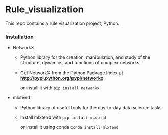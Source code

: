 # Rule_visualization 
This repo contains a rule visualization project, Python.

### Installation
* NetworkX

  * Python library for the creation, manipulation, and study of the structure, dynamics, and functions of complex networks.

  * Get NetworkX from the Python Package Index at **http://pypi.python.org/pypi/networkx** 
  
    or install it with ```pip install networkx```

* mlxtend

  * Python library of useful tools for the day-to-day data science tasks.

  * Install mlxtend with ```pip install mlxtend```
  
    or install it using conda ```conda install mlxtend```
